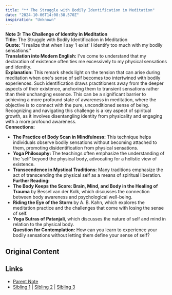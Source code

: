 ```yaml
---
title: "** The Struggle with Bodily Identification in Meditation"
date: "2024-10-06T14:08:38.570Z"
inspiration: "Unknown"
---
```


  
**Note 3: The Challenge of Identity in Meditation**  
**Title:** The Struggle with Bodily Identification in Meditation  
**Quote:** "I realize that when I say 'I exist' I identify too much with my bodily sensations."  
**Translation into Modern English:** I've come to understand that my declaration of existence often ties me excessively to my physical sensations and identity.  
**Explanation:** This remark sheds light on the tension that can arise during meditation when one's sense of self becomes too intertwined with bodily experiences. Such identification draws practitioners away from the deeper aspects of their existence, anchoring them to transient sensations rather than their unchanging essence. This can be a significant barrier to achieving a more profound state of awareness in meditation, where the objective is to connect with the pure, unconditioned sense of being. Recognizing and navigating this challenge is a key aspect of spiritual growth, as it involves disentangling identity from physicality and engaging with a more profound awareness.  
**Connections:**  
- **The Practice of Body Scan in Mindfulness:** This technique helps individuals observe bodily sensations without becoming attached to them, promoting disidentification from physical sensations.  
- **Yoga Philosophy:** The teachings often emphasize the understanding of the ‘self’ beyond the physical body, advocating for a holistic view of existence.  
- **Transcendence in Mystical Traditions:** Many traditions emphasize the act of transcending the physical self as a means of spiritual liberation.  
**Further Reading:**  
- **The Body Keeps the Score: Brain, Mind, and Body in the Healing of Trauma** by Bessel van der Kolk, which discusses the connection between body awareness and psychological well-being.  
- **Riding the Eye of the Storm** by A. B. Kahn, which explores the meditation practice and the challenges that come with losing the sense of self.  
- **Yoga Sutras of Patanjali**, which discusses the nature of self and mind in relation to the physical body.  
**Question for Contemplation:** How can you learn to experience your bodily sensations without letting them define your sense of self?  


## Original Content



## Links

- [Parent Note](/parent-note.md)
- [Sibling 1](/zettel1.md) | [Sibling 2](/zettel2.md) | [Sibling 3](/zettel3.md)
